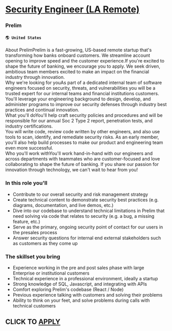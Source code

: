 # [Security Engineer (LA Remote)](https://www.remotewlb.com/apply/security-engineer-la-remote)  
### Prelim  
#### `🌎 United States`  
About PrelimPrelim is a fast-growing, US-based remote startup that's transforming how banks onboard customers. We streamline account opening to improve speed and the customer experience.If you're excited to shape the future of banking, we encourage you to apply. We seek driven, ambitious team members excited to make an impact on the financial industry through innovation.  
Why we're looking for youAs part of a dedicated internal team of software engineers focused on security, threats, and vulnerabilities you will be a trusted expert for our internal teams and financial institutions customers.  
You'll leverage your engineering background to design, develop, and administer programs to improve our security defenses through industry best practices and continual innovation.  
What you'll doYou'll help craft security policies and procedures and will be responsible for our annual Soc 2 Type 2 report, penetration tests, and industry certifications.  
You will write code, review code written by other engineers, and also use tools to scan, identify, and remediate security risks. As an early member, you'll also help build processes to make our product and engineering team even more successful.  
Who you'll work withYou'll work hand-in-hand with our engineers and across departments with teammates who are customer-focused and love collaborating to shape the future of banking. If you share our passion for innovation through technology, we can't wait to hear from you!

### In this role you'll

  * Contribute to our overall security and risk management strategy
  * Create technical content to demonstrate security best practices (e.g. diagrams, documentation, and live demos, etc.)
  * Dive into our codebase to understand technical limitations in Prelim that need solving via code that relates to security (e.g. a bug, a missing feature, etc.) 
  * Serve as the primary, ongoing security point of contact for our users in the presales process
  * Answer security questions for internal end external stakeholders such as customers as they come up

### The skillset you bring

  * Experience working in the pre and post sales phase with large Enterprise or institutional customers
  * Technical experience in a professional environment, ideally a startup
  * Strong knowledge of SQL, Javascript, and integrating with APIs
  * Comfort exploring Prelim's codebase (React / Node)
  * Previous experience talking with customers and solving their problems
  * Ability to think on your feet, and solve problems during calls with technical customers

  
## CLICK TO [APPLY](https://www.remotewlb.com/apply/security-engineer-la-remote)

